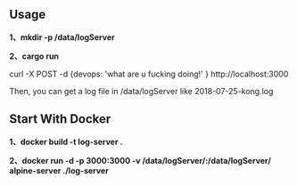 ## Usage
**1、mkdir -p /data/logServer**

**2、cargo run**

curl -X POST -d {devops: 'what are u fucking doing!' } http://localhost:3000

Then, you can get a log file in /data/logServer like 2018-07-25-kong.log 

## Start With Docker
**1、docker build -t log-server .**

**2、docker run -d -p 3000:3000 -v /data/logServer/:/data/logServer/ alpine-server ./log-server**
